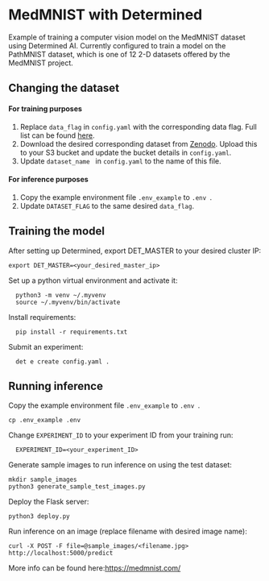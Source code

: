 # MedMNIST with Determined

Example of training a computer vision model on the MedMNIST dataset using Determined AI. Currently configured to train a model on the PathMNIST dataset, which is one of 12 2-D datasets offered by the MedMNIST project. 

## Changing the dataset
  #### For training purposes
  1) Replace `data_flag` in `config.yaml` with the corresponding data flag. Full list can be found [here](https://github.com/MedMNIST/MedMNIST/blob/main/medmnist/info.py).
  2) Download the desired corresponding dataset from [Zenodo](https://zenodo.org/record/6496656). Upload this to your S3 bucket and update the bucket details in `config.yaml`.
  3) Update  `dataset_name ` in `config.yaml` to the name of this file.
  
  #### For inference purposes
  1) Copy the example environment file `.env_example` to `.env `.
  2) Update `DATASET_FLAG` to the same desired `data_flag`.
  
## Training the model

  After setting up Determined, export DET_MASTER to your desired cluster IP:
  
    export DET_MASTER=<your_desired_master_ip>

  Set up a python virtual environment and activate it:
    
      python3 -m venv ~/.myvenv
      source ~/.myvenv/bin/activate

  Install requirements:
  
      pip install -r requirements.txt

  Submit an experiment:
    
      det e create config.yaml .
  

## Running inference

  Copy the example environment file `.env_example` to `.env `.

    cp .env_example .env
   
  Change `EXPERIMENT_ID` to your experiment ID from your training run:
    
      EXPERIMENT_ID=<your_experiment_ID>
      
  Generate sample images to run inference on using the test dataset:
  
    mkdir sample_images
    python3 generate_sample_test_images.py

  Deploy the Flask server:
    
    python3 deploy.py

  Run inference on an image (replace filename with desired image name):

    curl -X POST -F file=@sample_images/<filename.jpg> http://localhost:5000/predict
    
More info can be found here:https://medmnist.com/
